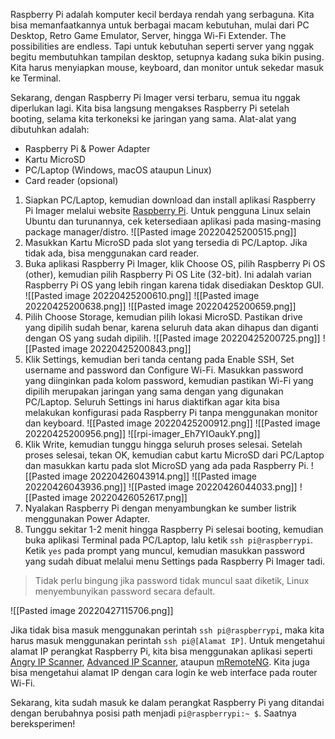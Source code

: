 Raspberry Pi adalah komputer kecil berdaya rendah yang serbaguna. Kita bisa memanfaatkannya untuk berbagai macam kebutuhan, mulai dari PC Desktop, Retro Game Emulator, Server, hingga Wi-Fi Extender. The possibilities are endless. Tapi untuk kebutuhan seperti server yang nggak begitu membutuhkan tampilan desktop, setupnya kadang suka bikin pusing. Kita harus menyiapkan mouse, keyboard, dan monitor untuk sekedar masuk ke Terminal. 

Sekarang, dengan Raspberry Pi Imager versi terbaru, semua itu nggak diperlukan lagi. Kita bisa langsung mengakses Raspberry Pi setelah booting, selama kita terkoneksi ke jaringan yang sama. Alat-alat yang dibutuhkan adalah:

* Raspberry Pi & Power Adapter
* Kartu MicroSD
* PC/Laptop (Windows, macOS ataupun Linux)
* Card reader (opsional)

1. Siapkan PC/Laptop, kemudian download dan install aplikasi Raspberry Pi Imager melalui website [Raspberry Pi](https://www.raspberrypi.com/software/). Untuk pengguna Linux selain Ubuntu dan turunannya, cek ketersediaan aplikasi pada masing-masing package manager/distro.
	![[Pasted image 20220425200515.png]]
2. Masukkan Kartu MicroSD pada slot yang tersedia di PC/Laptop. Jika tidak ada, bisa menggunakan card reader.
3. Buka aplikasi Raspberry Pi Imager, klik Choose OS, pilih Raspberry Pi OS (other), kemudian pilih Raspberry Pi OS Lite (32-bit). Ini adalah varian Raspberry Pi OS yang lebih ringan karena tidak disediakan Desktop GUI.
	![[Pasted image 20220425200610.png]]
	![[Pasted image 20220425200638.png]]
	![[Pasted image 20220425200659.png]]
4. Pilih Choose Storage, kemudian pilih lokasi MicroSD. Pastikan drive yang dipilih sudah benar, karena seluruh data akan dihapus dan diganti dengan OS yang sudah dipilih.
	![[Pasted image 20220425200725.png]]
	![[Pasted image 20220425200843.png]]
5. Klik Settings, kemudian beri tanda centang pada Enable SSH, Set username and password  dan Configure Wi-Fi. Masukkan password yang diinginkan pada kolom password, kemudian pastikan Wi-Fi yang dipilih merupakan jaringan yang sama dengan yang digunakan PC/Laptop. Seluruh Settings ini harus diaktifkan agar kita bisa melakukan konfigurasi pada Raspberry Pi tanpa menggunakan monitor dan keyboard.
	![[Pasted image 20220425200912.png]]
	![[Pasted image 20220425200956.png]]
	![[rpi-imager_Eh7YIOaukY.png]]
6. Klik Write, kemudian tunggu hingga seluruh proses selesai. Setelah proses selesai, tekan OK, kemudian cabut kartu MicroSD dari PC/Laptop dan masukkan kartu pada slot MicroSD yang ada pada Raspberry Pi.
	![[Pasted image 20220426043914.png]]
	![[Pasted image 20220426043936.png]]
	![[Pasted image 20220426044033.png]]
	![[Pasted image 20220426052617.png]]
7. Nyalakan Raspberry Pi dengan menyambungkan ke sumber listrik menggunakan Power Adapter.
8. Tunggu sekitar 1-2 menit hingga Raspberry Pi selesai booting, kemudian buka aplikasi Terminal pada PC/Laptop, lalu ketik `ssh pi@raspberrypi`. Ketik `yes` pada prompt yang muncul, kemudian masukkan password yang sudah dibuat melalui menu Settings pada Raspberry Pi Imager tadi.

> Tidak perlu bingung jika password tidak muncul saat diketik, Linux menyembunyikan password secara default.

![[Pasted image 20220427115706.png]]

Jika tidak bisa masuk menggunakan perintah `ssh pi@raspberrypi`, maka kita harus masuk menggunakan perintah `ssh pi@[Alamat IP]`. Untuk mengetahui alamat IP perangkat Raspberry Pi, kita bisa menggunakan aplikasi seperti [Angry IP Scanner](https://angryip.org/), [Advanced IP Scanner](https://www.advanced-ip-scanner.com/), ataupun [mRemoteNG](https://mremoteng.org/). Kita juga bisa mengetahui alamat IP dengan cara login ke web interface pada router Wi-Fi.

Sekarang, kita sudah masuk ke dalam perangkat Raspberry Pi yang ditandai dengan berubahnya posisi path menjadi `pi@raspberrypi:~ $`. Saatnya bereksperimen!